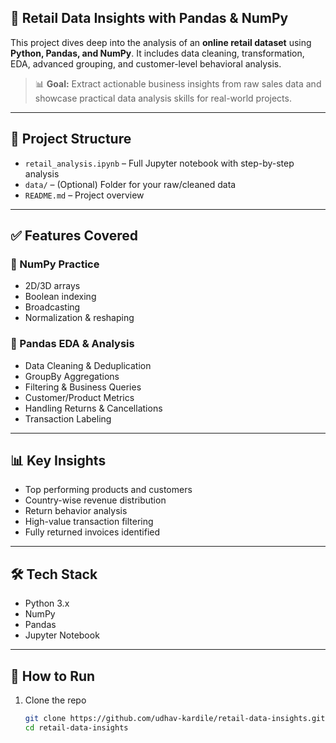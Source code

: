 
## 🛒 Retail Data Insights with Pandas & NumPy

This project dives deep into the analysis of an **online retail dataset** using **Python, Pandas, and NumPy**. It includes data cleaning, transformation, EDA, advanced grouping, and customer-level behavioral analysis.

> 📊 **Goal:** Extract actionable business insights from raw sales data and showcase practical data analysis skills for real-world projects.

---

## 📁 Project Structure

- `retail_analysis.ipynb` – Full Jupyter notebook with step-by-step analysis
- `data/` – (Optional) Folder for your raw/cleaned data
- `README.md` – Project overview

---

## ✅ Features Covered

### 🔹 NumPy Practice
- 2D/3D arrays
- Boolean indexing
- Broadcasting
- Normalization & reshaping

### 🔹 Pandas EDA & Analysis
- Data Cleaning & Deduplication
- GroupBy Aggregations
- Filtering & Business Queries
- Customer/Product Metrics
- Handling Returns & Cancellations
- Transaction Labeling

---

## 📊 Key Insights
- Top performing products and customers
- Country-wise revenue distribution
- Return behavior analysis
- High-value transaction filtering
- Fully returned invoices identified

---

## 🛠️ Tech Stack

- Python 3.x
- NumPy
- Pandas
- Jupyter Notebook

---

## 📂 How to Run

1. Clone the repo  
   ```bash
   git clone https://github.com/udhav-kardile/retail-data-insights.git
   cd retail-data-insights



